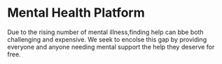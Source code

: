 # Mental Health Platform

Due to the rising number of mental illness,finding help can bbe both challenging and expensive.
We seek to encolse this gap by providing everyone and anyone needing  mental support the help they deserve for free.
